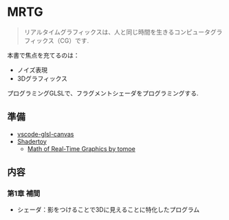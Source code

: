 # MRTG

> リアルタイムグラフィックスは、人と同じ時間を生きるコンピュータグラフィックス（CG）です.

本書で焦点を充てるのは：

- ノイズ表現
- 3Dグラフィックス

プログラミングGLSLで、フラグメントシェーダをプログラミングする.

## 準備

- [vscode-glsl-canvas](https://marketplace.visualstudio.com/items?itemName=circledev.glsl-canvas)
- [Shadertoy](https://www.shadertoy.com/)
  - [Math of Real-Time Graphics by tomoe](https://www.shadertoy.com/playlist/3fGcz3)

## 内容

### 第1章 補間

- シェーダ：影をつけることで3Dに見えることに特化したプログラム
